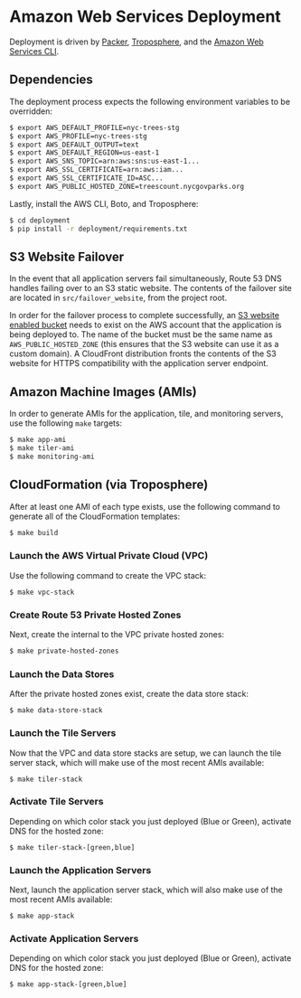 # Amazon Web Services Deployment

Deployment is driven by [Packer](https://www.packer.io), [Troposphere](https://github.com/cloudtools/troposphere), and the [Amazon Web Services CLI](http://aws.amazon.com/cli/).

## Dependencies

The deployment process expects the following environment variables to be overridden:

```bash
$ export AWS_DEFAULT_PROFILE=nyc-trees-stg
$ export AWS_PROFILE=nyc-trees-stg
$ export AWS_DEFAULT_OUTPUT=text
$ export AWS_DEFAULT_REGION=us-east-1
$ export AWS_SNS_TOPIC=arn:aws:sns:us-east-1...
$ export AWS_SSL_CERTIFICATE=arn:aws:iam...
$ export AWS_SSL_CERTIFICATE_ID=ASC...
$ export AWS_PUBLIC_HOSTED_ZONE=treescount.nycgovparks.org
```

Lastly, install the AWS CLI, Boto, and Troposphere:

```bash
$ cd deployment
$ pip install -r deployment/requirements.txt
```

## S3 Website Failover

In the event that all application servers fail simultaneously, Route 53 DNS handles failing over to an S3 static website. The contents of the failover site are located in `src/failover_website`, from the project root.

In order for the failover process to complete successfully, an [S3 website enabled bucket](http://docs.aws.amazon.com/AmazonS3/latest/dev/HowDoIWebsiteConfiguration.html) needs to exist on the AWS account that the application is being deployed to. The name of the bucket must be the same name as `AWS_PUBLIC_HOSTED_ZONE` (this ensures that the S3 website can use it as a custom domain). A CloudFront distribution fronts the contents of the S3 website for HTTPS compatibility with the application server endpoint.

## Amazon Machine Images (AMIs)

In order to generate AMIs for the application, tile, and monitoring servers, use the following `make` targets:

```bash
$ make app-ami
$ make tiler-ami
$ make monitoring-ami
```

## CloudFormation (via Troposphere)

After at least one AMI of each type exists, use the following command to generate all of the CloudFormation templates:

```bash
$ make build
```

### Launch the AWS Virtual Private Cloud (VPC)

Use the following command to create the VPC stack:

```
$ make vpc-stack
```

### Create Route 53 Private Hosted Zones

Next, create the internal to the VPC private hosted zones:

```bash
$ make private-hosted-zones
```

### Launch the Data Stores

After the private hosted zones exist, create the data store stack:

```
$ make data-store-stack
```

### Launch the Tile Servers

Now that the VPC and data store stacks are setup, we can launch the tile server stack, which will make use of the most recent AMIs available:

```
$ make tiler-stack
```

### Activate Tile Servers

Depending on which color stack you just deployed (Blue or Green), activate DNS for the hosted zone:

```
$ make tiler-stack-[green,blue]
```

### Launch the Application Servers

Next, launch the application server stack, which will also make use of the most recent AMIs available:

```
$ make app-stack
```

### Activate Application Servers

Depending on which color stack you just deployed (Blue or Green), activate DNS for the hosted zone:

```
$ make app-stack-[green,blue]
```

